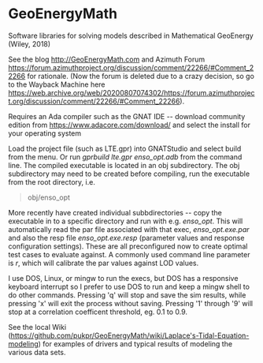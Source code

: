 # GeoEnergyMath
Software libraries for solving models described in Mathematical GeoEnergy (Wiley, 2018)

See the blog http://GeoEnergyMath.com and Azimuth Forum
https://forum.azimuthproject.org/discussion/comment/22266/#Comment_22266 for rationale. (Now the forum is deleted due to a crazy decision, so go to the Wayback Machine here https://web.archive.org/web/20200807074302/https://forum.azimuthproject.org/discussion/comment/22266/#Comment_22266).

Requires an Ada compiler such as the GNAT IDE -- download community edition from https://www.adacore.com/download/ and select the install for your operating system

Load the project file (such as LTE.gpr) into GNATStudio and select build from the menu. Or run *gprbuild lte.gpr enso_opt.adb* from the command line.
The compiled executable is located in an obj subdirectory.  The obj subdirectory may need to be created before compiling, run the executable from the root directory, i.e. 

> obj/enso_opt

More recently have created individual subbdirectories -- copy the executable in to a specific directory and run with e.g. *enso_opt*. This will automatically read the par file associated with that exec, *enso_opt.exe.par* and also the resp file  *enso_opt.exe.resp*  (parameter values and response configuration settings).  These are all preconfigured now to create optimal test cases to evaluate against. A commonly used command line parameter is *r*, which will calibrate the par values against LOD values.

I use DOS, Linux, or mingw to run the execs, but DOS has a responsive keyboard interrupt so I prefer to use DOS to run and keep a mingw shell to do other commands.  Pressing 'q' will stop and save the sim results, while pressing 'x' will exit the process without saving. Pressing '1' through '9' will stop at a correlation coefficent threshold, eg. 0.1 to 0.9.

See the local Wiki (https://github.com/pukpr/GeoEnergyMath/wiki/Laplace's-Tidal-Equation-modeling) for examples of drivers and typical results of modeling the various data sets.
